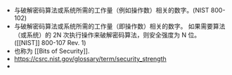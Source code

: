 - 与破解密码算法或系统所需的工作量（例如操作数）相关的数字。(NIST 800-102)
- 与破解密码算法或系统所需的工作量（即操作数）相关的数字。 如果需要算法（或系统）的 2N 次执行操作来破解密码算法，则安全强度为 N 位。([[NIST]] 800-107 Rev. 1)
- 也称为 [[Bits of Security]].
- https://csrc.nist.gov/glossary/term/security_strength
-